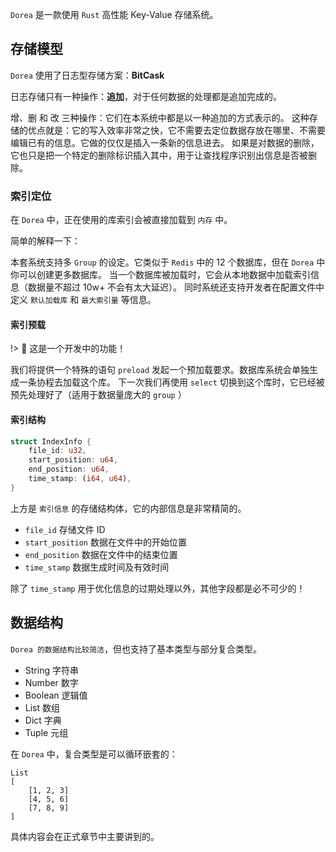 `Dorea` 是一款使用 `Rust` 高性能 Key-Value 存储系统。

## 存储模型

`Dorea` 使用了日志型存储方案：**BitCask**

日志存储只有一种操作：**追加**，对于任何数据的处理都是追加完成的。

增、删 和 改 三种操作：它们在本系统中都是以一种追加的方式表示的。
这种存储的优点就是：它的写入效率非常之快，它不需要去定位数据存放在哪里、不需要编辑已有的信息。它做的仅仅是插入一条新的信息进去。
如果是对数据的删除，它也只是把一个特定的删除标识插入其中，用于让查找程序识别出信息是否被删除。

### 索引定位

在 `Dorea` 中，正在使用的库索引会被直接加载到 `内存` 中。

简单的解释一下：

本套系统支持多 `Group` 的设定。它类似于 `Redis` 中的 12 个数据库，但在 `Dorea` 中你可以创建更多数据库。
当一个数据库被加载时，它会从本地数据中加载索引信息（数据量不超过 10w+ 不会有太大延迟）。
同时系统还支持开发者在配置文件中定义 `默认加载库` 和 `最大索引量` 等信息。

#### 索引预载

!> :ghost: 这是一个开发中的功能！

我们将提供一个特殊的语句 `preload` 发起一个预加载要求。数据库系统会单独生成一条协程去加载这个库。
下一次我们再使用 `select` 切换到这个库时，它已经被预先处理好了（适用于数据量庞大的 `group` ）

#### 索引结构

```rust
struct IndexInfo {
    file_id: u32,
    start_position: u64,
    end_position: u64,
    time_stamp: (i64, u64),
}
```
上方是 `索引信息` 的存储结构体，它的内部信息是非常精简的。

- `file_id` 存储文件 ID
- `start_position` 数据在文件中的开始位置
- `end_position` 数据在文件中的结束位置
- `time_stamp` 数据生成时间及有效时间

除了 `time_stamp` 用于优化信息的过期处理以外，其他字段都是必不可少的！

## 数据结构

`Dorea 的数据结构比较简洁`，但也支持了基本类型与部分复合类型。

- String 字符串
- Number 数字
- Boolean 逻辑值
- List 数组
- Dict 字典
- Tuple 元组

在 `Dorea` 中，复合类型是可以循环嵌套的：

```text
List
[
    [1, 2, 3]
    [4, 5, 6]
    [7, 8, 9]
]
```

具体内容会在正式章节中主要讲到的。